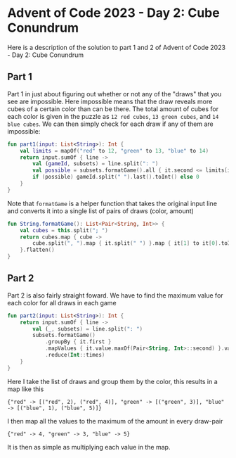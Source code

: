 # Advent of Code 2023 - Day 2: Cube Conundrum
Here is a description of the solution to part 1 and 2 of Advent of Code 2023 - Day 2: Cube Conundrum

## Part 1
Part 1 in just about figuring out whether or not any of the "draws" that you see are impossible. Here impossible means that the draw reveals more cubes of a certain color than can be there.
The total amount of cubes for each color is given in the puzzle as `12 red cubes`, `13 green cubes`, and `14 blue cubes`. We can then simply check for each draw if any of them are impossible:
```kotlin
fun part1(input: List<String>): Int {
    val limits = mapOf("red" to 12, "green" to 13, "blue" to 14)
    return input.sumOf { line ->
        val (gameId, subsets) = line.split(": ")
        val possible = subsets.formatGame().all { it.second <= limits[it.first]!! }
        if (possible) gameId.split(" ").last().toInt() else 0
    }
}
```
Note that `formatGame` is a helper function that takes the original input line and converts it into a single list of pairs of draws (color, amount)
```kotlin
fun String.formatGame(): List<Pair<String, Int>> {
    val cubes = this.split("; ")
    return cubes.map { cube ->
        cube.split(", ").map { it.split(" ") }.map { it[1] to it[0].toInt() }
    }.flatten()
}
```

## Part 2
Part 2 is also fairly straight foward. We have to find the maximum value for each color for all draws in each game
```kotlin
fun part2(input: List<String>): Int {
    return input.sumOf { line ->
        val (_, subsets) = line.split(": ")
        subsets.formatGame()
            .groupBy { it.first }
            .mapValues { it.value.maxOf(Pair<String, Int>::second) }.values
            .reduce(Int::times)
    }
}
```
Here I take the list of draws and group them by the color, this results in a map like this
```
{"red" -> [("red", 2), ("red", 4)], "green" -> [("green", 3)], "blue" -> [("blue", 1), ("blue", 5)]}
```
I then map all the values to the maximum of the amount in every draw-pair
```
{"red" -> 4, "green" -> 3, "blue" -> 5}
```
It is then as simple as multiplying each value in the map. 
